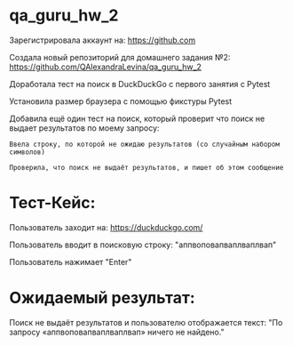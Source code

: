 # qa_guru_hw_2
Зарегистрировала аккаунт на: https://github.com

Создала новый репозиторий для домашнего задания №2: https://github.com/QAlexandraLevina/qa_guru_hw_2

Доработала тест на поиск в DuckDuckGo с первого занятия с Pytest

Установила размер браузера с помощью фикстуры Pytest

Добавила ещё один тест на поиск, который проверит что поиск не выдает результатов по моему запросу:

    Ввела строку, по которой не ожидаю результатов (со случайным набором символов)

    Проверила, что поиск не выдаёт результатов, и пишет об этом сообщение
# Тест-Кейс:
Пользователь заходит на: https://duckduckgo.com/

Пользователь вводит в поисковую строку: "аппвоповапваплваплвап"

Пользователь нажимает "Enter"

# Ожидаемый результат:
Поиск не выдаёт результатов и пользователю отображается текст: "По запросу «аппвоповапваплваплвап» ничего не найдено."
